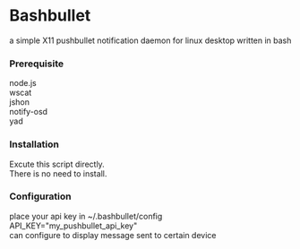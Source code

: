 Bashbullet  
===================================  
 a simple X11 pushbullet notification daemon for linux desktop written in bash  

### Prerequisite  
 node.js  
 wscat  
 jshon  
 notify-osd  
 yad

### Installation  
 Excute this script directly.  
 There is no need to install.  

### Configuration  
 place your api key in ~/.bashbullet/config  
  API_KEY="my_pushbullet_api_key"  
 can configure to display message sent to certain device  
